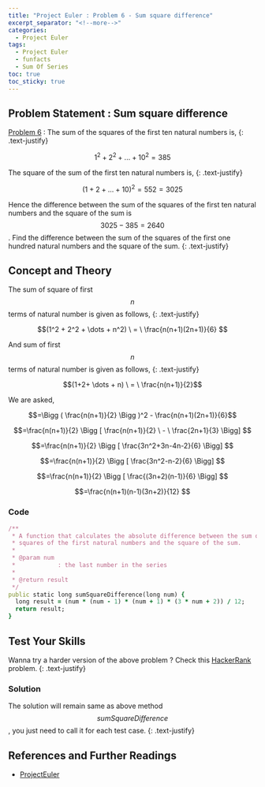 ```yaml
---
title: "Project Euler : Problem 6 - Sum square difference"
excerpt_separator: "<!--more-->"
categories:
  - Project Euler
tags:
  - Project Euler
  - funfacts
  - Sum Of Series
toc: true
toc_sticky: true
---
```


## Problem Statement : Sum square difference
[Problem 6](https://projecteuler.net/problem=6) : The sum of the squares of the first ten natural numbers is,
{: .text-justify}

$$1^2 + 2^2 + ... + 10^2 = 385$$

The square of the sum of the first ten natural numbers is,
{: .text-justify}

$$(1 + 2 + ... + 10)^2 = 552 = 3025$$

Hence the difference between the sum of the squares of the first ten natural numbers and the square of the sum is $$3025 − 385 = 2640$$.
Find the difference between the sum of the squares of the first one hundred natural numbers and the square of the sum.
{: .text-justify}

## Concept and Theory
The sum of square of first $$n$$ terms of natural number is given as follows,
{: .text-justify}

$$(1^2 + 2^2 + \dots + n^2) \ = \ \frac{n(n+1)(2n+1)}{6} $$

And sum of first $$n$$ terms of natural number is given as follows,
{: .text-justify}

$$(1+2+ \dots + n) \ = \ \frac{n(n+1)}{2}$$

We are asked,

$$=\Bigg ( \frac{n(n+1)}{2} \Bigg )^2 - \frac{n(n+1)(2n+1)}{6}$$

$$=\frac{n(n+1)}{2} \Bigg [ \frac{n(n+1)}{2} \ - \ \frac{2n+1}{3}  \Bigg] $$

$$=\frac{n(n+1)}{2} \Bigg [ \frac{3n^2+3n-4n-2}{6} \Bigg] $$

$$=\frac{n(n+1)}{2} \Bigg [ \frac{3n^2-n-2}{6} \Bigg] $$

$$=\frac{n(n+1)}{2} \Bigg [ \frac{(3n+2)(n-1)}{6} \Bigg] $$

$$=\frac{n(n+1)(n-1)(3n+2)}{12} $$


### Code
```ruby
/**
 * A function that calculates the absolute difference between the sum of the
 * squares of the first natural numbers and the square of the sum.
 *
 * @param num
 *            : the last number in the series
 *
 * @return result
 */
public static long sumSquareDifference(long num) {
  long result = (num * (num - 1) * (num + 1) * (3 * num + 2)) / 12;
  return result;
}
```

## Test Your Skills
Wanna try a harder version of the above problem ? Check this [HackerRank](https://www.hackerrank.com/contests/projecteuler/challenges/euler006) problem.
{: .text-justify}

### Solution
The solution will remain same as above method $$sumSquareDifference$$, you just need to call it for each test case.
{: .text-justify}

## References and Further Readings
* [ProjectEuler](https://projecteuler.net)
